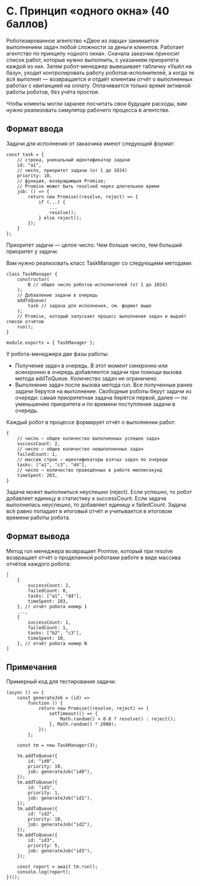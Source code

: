 # C. Принцип «одного окна» (40 баллов)

Роботизированное агентство «Двое из ларца» занимается выполнением задач любой сложности за деньги клиентов. Работает агентство по принципу «одного окна». Сначала заказчик приносит список работ, которые нужно выполнить, с указанием приоритета каждой из них. Затем робот-менеджер вывешивает табличку «Ушёл на базу», уходит контролировать работу роботов-исполнителей, а когда те всё выполнят — возвращается и отдаёт клиентам отчёт о выполненных работах с квитанцией на оплату. Оплачивается только время активной работы роботов, без учёта простоя. 

Чтобы клиенты могли заранее посчитать свои будущие расходы, вам нужно реализовать симулятор рабочего процесса в агентстве.

## Формат ввода

Задачи для исполнения от заказчика имеют следующий формат: 

```
const task = {  
    // строка, уникальный идентификатор задачи  
    id: "a1",  
    // число, приоритет задачи (от 1 до 1024)  
    priority: 10,  
    // функция, возвращающая Promise;  
    // Promise может быть resolved через длительное время  
    job: () => {  
        return new Promise((resolve, reject) => {  
            if (...) {  
                ...  
                resolve();  
            } else reject();  
        });  
    }  
};
```

Приоритет задачи — целое число. Чем больше число, тем больший приоритет у задачи. 

Вам нужно реализовать класс TaskManager со следующими методами: 

```
class TaskManager {  
    constructor(  
        N // общее число роботов-исполнителей (от 1 до 1024)  
    );  
    // Добавление задачи в очередь  
    addToQueue(  
        task // задача для исполнения, см. формат выше  
    );  
    // Promise, который запускает процесс выполнения задач и выдаёт список отчётов  
    run();  
}  
 
module.exports = { TaskManager };
```

У робота-менеджера две фазы работы:

- Получение задач в очередь. В этот момент синхронно или асинхронно в очередь добавляются задачи при помощи вызова метода addToQueue. Количество задач не ограничено.
- Выполнение задач после вызова метода run. Все полученные ранее задачи берутся на выполнение. Свободные роботы берут задачи из очереди: самая приоритетная задача берётся первой, далее — по уменьшению приоритета и по времени поступления задачи в очередь.

Каждый робот в процессе формирует отчёт о выполнении работ: 
```
{  
    // число — общее количество выполненных успешно задач  
    successCount: 2,  
    // число — общее количество невыполненных задач  
    failedCount: 1,  
    // массив строк — идентификаторы взятых задач по очереди  
    tasks: ["a1", "c3", "d4"],  
    // число — количество проведённых в работе миллисекунд  
    timeSpent: 203,  
}
```

Задача может выполниться неуспешно (reject). Если успешно, то робот добавляет единицу в статистику к successCount. Если задача выполнилась неуспешно, то добавляет единицу к failedCount. Задача всё равно попадает в итоговый отчёт и учитывается в итоговом времени работы робота.

## Формат вывода

Метод run менеджера возвращает Promise, который при resolve возвращает отчёт о проделанной роботами работе в виде массива отчётов каждого робота: 
```
[  
    {  
        successCount: 2,  
        failedCount: 0,  
        tasks: ["a1", "d4"],  
        timeSpent: 203,  
    }, // отчёт робота номер 1  
    ...,  
    {  
        successCount: 1,  
        failedCount: 1,  
        tasks: ["b2", "c3"],  
        timeSpent: 10,  
    }, // отчёт робота номер N  
]
```

## Примечания

Примерный код для тестирования задачи: 

```
(async () => {  
    const generateJob = (id) =>  
        function () {  
            return new Promise((resolve, reject) => {  
                setTimeout(() => {  
                    Math.random() > 0.8 ? resolve() : reject();  
                }, Math.random() * 2000);  
            });  
        };  
 
    const tm = new TaskManager(3);  
 
    tm.addToQueue({  
        id: "id0",  
        priority: 10,  
        job: generateJob("id0"),  
    });  
    tm.addToQueue({  
        id: "id1",  
        priority: 1,  
        job: generateJob("id1"),  
    });  
    tm.addToQueue({  
        id: "id2",  
        priority: 10,  
        job: generateJob("id2"),  
    });  
    tm.addToQueue({  
        id: "id3",  
        priority: 5,  
        job: generateJob("id3"),  
    });  
 
    const report = await tm.run();  
    console.log(report);  
})();
```